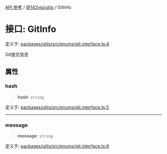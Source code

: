 [API 参考](../wiki/Home) / [@142vip/utils](../wiki/@142vip.utils) / GitInfo

# 接口: GitInfo

定义于: [packages/utils/src/enums/git.interface.ts:4](https://github.com/142vip/core-x/blob/5281e59d2cdd2de59e1ea761d17ed7fe118d1e60/packages/utils/src/enums/git.interface.ts#L4)

Git提交信息

## 属性

### hash

> **hash**: `string`

定义于: [packages/utils/src/enums/git.interface.ts:5](https://github.com/142vip/core-x/blob/5281e59d2cdd2de59e1ea761d17ed7fe118d1e60/packages/utils/src/enums/git.interface.ts#L5)

***

### message

> **message**: `string`

定义于: [packages/utils/src/enums/git.interface.ts:6](https://github.com/142vip/core-x/blob/5281e59d2cdd2de59e1ea761d17ed7fe118d1e60/packages/utils/src/enums/git.interface.ts#L6)
